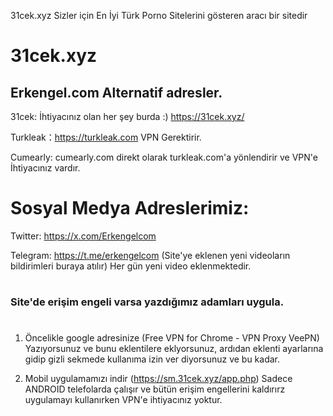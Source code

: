 31cek.xyz Sizler için En İyi Türk Porno Sitelerini gösteren aracı bir sitedir

# 31cek.xyz

Erkengel.com Alternatif adresler.
-
31cek: İhtiyacınız olan her şey burda :) https://31cek.xyz/

Turkleak：https://turkleak.com VPN Gerektirir.

Cumearly: cumearly.com direkt olarak turkleak.com'a yönlendirir ve VPN'e İhtiyacınız vardır.
#

# Sosyal Medya Adreslerimiz:

Twitter: https://x.com/Erkengelcom

Telegram: https://t.me/erkengelcom (Site'ye eklenen yeni videoların bildirimleri buraya atılır) Her gün yeni video eklenmektedir.

#

<H3> Site'de erişim engeli varsa yazdığımız adamları uygula.</H3>

#

1. Öncelikle google adresinize (Free VPN for Chrome - VPN Proxy VeePN) Yazıyorsunuz ve bunu eklentilere eklyorsunuz,
ardıdan eklenti ayarlarına gidip gizli sekmede kullanıma izin ver diyorsunuz ve bu kadar.

2. Mobil uygulamamızı indir (https://sm.31cek.xyz/app.php) Sadece ANDROID telefolarda çalışır ve bütün erişim engellerini kaldırırz uygulamayı kullanırken VPN'e ihtiyacınız yoktur.
